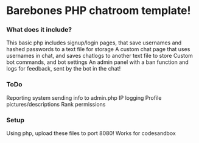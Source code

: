 # Barebones PHP chatroom template!

### What does it include?
This basic php includes signup/login pages, that save usernames and hashed passwords to a text file for storage
A custom chat page that uses usernames in chat, and saves chatlogs to another text file to store
Custom bot commands, and bot settings
An admin panel with a ban function and logs for feedback, sent by the bot in the chat!

### ToDo
Reporting system sending info to admin.php
IP logging
Profile pictures/descriptions
Rank permissions

### Setup
Using php, upload these files to port 8080!
Works for codesandbox
